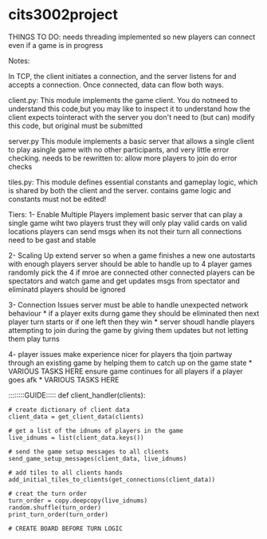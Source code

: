 # cits3002project

THINGS TO DO:
    needs threading implemented so new players can connect even if a game is in progress
    


Notes:

In TCP, the client initiates a connection, and the server listens for and accepts a connection. Once connected, data can flow both ways.


client.py: 
    This module implements the game client. You do notneed to understand this code,but you may like to inspect it to understand how the client expects tointeract with the server
    you don't need to (but can) modify this code, but original must be submitted

server.py
    This module implements  a  basic  server  that  allows  a  single  client  to  play  asingle game with no other participants, and very little error checking.
    needs to be rewritten to:
        allow more players to join
        do error checks

tiles.py:
    This module defines essential constants and gameplay logic, which is shared by both the client and the server.
    contains game logic and constants
    must not be edited!


Tiers:
1- Enable Multiple Players
    implement basic server that can play a single game wiht two players
    trust they will only play valid cards on valid locations
    players can send msgs when its not their turn
    all connections need to be gast and stable

2- Scaling Up
    extend server so when a game finishes a new one autostarts with enough players
    server should be able to handle up to 4 player games
    randomly pick the 4 if mroe are connected
    other connected players can be spectators and watch game and get updates
    msgs from spectator and eliminatd players should be ignored

3- Connection Issues
    server must be able to handle unexpected network behaviour
    *   if a player exits durng game they should be eliminated then next player turn starts or if one left then they win
    *   server shoudl handle players attempting to join during the game by giving them updates but not letting them play turns

4- player issues
    make experience nicer for players tha tjoin partway through an existing game by helping them to catch up on the game state
    *  VARIOUS TASKS HERE
    ensure game continues for all players if a player goes afk
    *   VARIOUS TASKS HERE

::::::::GUIDE:::::
def client_handler(clients):

    # create dictionary of client data
    client_data = get_client_data(clients)

    # get a list of the idnums of players in the game
    live_idnums = list(client_data.keys())

    # send the game setup messages to all clients
    send_game_setup_messages(client_data, live_idnums)

    # add tiles to all clients hands
    add_initial_tiles_to_clients(get_connections(client_data))

    # creat the turn order
    turn_order = copy.deepcopy(live_idnums)
    random.shuffle(turn_order)
    print_turn_order(turn_order)

    # CREATE BOARD BEFORE TURN LOGIC